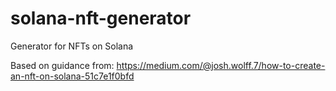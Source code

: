 # solana-nft-generator
Generator for NFTs on Solana

Based on guidance from: https://medium.com/@josh.wolff.7/how-to-create-an-nft-on-solana-51c7e1f0bfd

